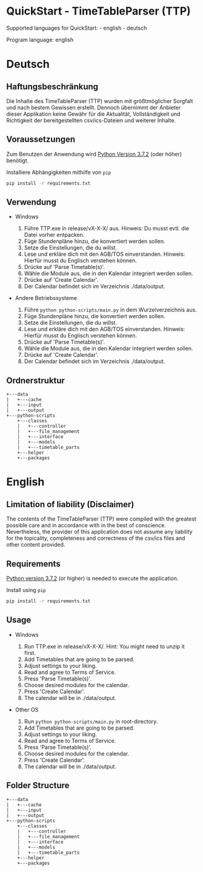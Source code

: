 # QuickStart - TimeTableParser (TTP)

Supported languages for QuickStart:  - english
				     - deutsch

Program language: english

# Deutsch

## Haftungsbeschränkung
Die Inhalte des TimeTableParser (TTP) wurden mit größtmöglicher Sorgfalt und nach bestem Gewissen erstellt. 
Dennoch übernimmt der Anbieter dieser Applikation keine Gewähr für die Aktualität, Vollständigkeit und 
Richtigkeit der bereitgestellten csv/ics-Dateien und weiterer Inhalte.

## Voraussetzungen

Zum Benutzen der Anwendung wird [Python Version 3.7.2](https://www.python.org) (oder höher) benötigt.

Installiere Abhängigkeiten mithilfe von `pip`

```bash
pip install -r requirements.txt
```

## Verwendung
* Windows
    1.  Führe TTP.exe in  release/vX-X-X/ aus. Hinweis: Du musst evtl. die Datei vorher entpacken.
    2.  Füge Stundenpläne hinzu, die konvertiert werden sollen.
    3.  Setze die Einstellungen, die du willst.
    4.  Lese und erkläre dich mit den AGB/TOS einverstanden. Hinweis: Hierfür musst du Englisch verstehen können.
    5.  Drücke auf 'Parse Timetable(s)'.
    6.  Wähle die Module aus, die in den Kalendar integriert werden sollen.
    7.  Drücke auf 'Create Calendar'.
    8.  Der Calendar befindet sich im Verzeichnis ./data/output.
    
* Andere Betriebssysteme
    1.  Führe ```python python-scripts/main.py``` in dem Wurzelverzeichnis aus.
    2.  Füge Stundenpläne hinzu, die konvertiert werden sollen.
    3.  Setze die Einstellungen, die du willst.
    4.  Lese und erkläre dich mit den AGB/TOS einverstanden. Hinweis: Hierfür musst du Englisch verstehen können.
    5.  Drücke auf 'Parse Timetable(s)'.
    6.  Wähle die Module aus, die in den Kalendar integriert werden sollen.
    7.  Drücke auf 'Create Calendar'.
    8.  Der Calendar befindet sich im Verzeichnis ./data/output.

## Ordnerstruktur
```
+---data
|   +---cache
|   +---input
|   +---output
+---python-scripts
    +---classes
    |   +---controller
    |   +---file_management
    |   +---interface
    |   +---models
    |   +---timetable_parts
    +---helper
    +---packages
```

 
# English
## Limitation of liability (Disclaimer)
The contents of the TimeTableParser (TTP) were compiled with the greatest possible care and in accordance 
with in the best of conscience. Nevertheless, the provider of this application does not assume any liability
for the topicality, completeness and correctness of the csv/ics files and other content provided. 

## Requirements

[Python version 3.7.2](https://www.python.org) (or higher) is needed to execute the application.

Install using `pip`

```bash
pip install -r requirements.txt
```

## Usage
* Windows
    1.  Run TTP.exe in  release/vX-X-X/. Hint: You might need to unzip it first. 
    2.  Add Timetables that are going to be parsed.
    3.  Adjust settings to your liking.
    4.  Read and agree to Terms of Service.
    5.  Press 'Parse Timetable(s)'.
    6.  Choose desired modules for the calendar.
    7.  Press 'Create Calendar'.
    8.  The calendar will be in ./data/output.
    
* Other OS
    1.  Run ```python python-scripts/main.py``` in root-directory.
    2.  Add Timetables that are going to be parsed.
    3.  Adjust settings to your liking.
    4.  Read and agree to Terms of Service.
    5.  Press 'Parse Timetable(s)'.
    6.  Choose desired modules for the calendar.
    7.  Press 'Create Calendar'.
    8.  The calendar will be in ./data/output.

## Folder Structure
```
+---data
|   +---cache
|   +---input
|   +---output
+---python-scripts
    +---classes
    |   +---controller
    |   +---file_management
    |   +---interface
    |   +---models
    |   +---timetable_parts
    +---helper
    +---packages
```

